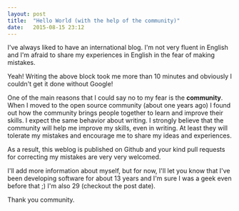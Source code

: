 ```yaml
---
layout: post
title:  "Hello World (with the help of the community)"
date:   2015-08-15 23:12
---
```

I've always liked to have an international blog. I'm not very fluent in English and I'm afraid to share my experiences in English in the fear of making mistakes. 

<!--more-->

Yeah! Writing the above block took me more than 10 minutes and obviously I couldn't get it done without Google!

One of the main reasons that I could say no to my fear is the **community**. When I moved to the open source community (about one years ago) I found out how the community brings people together to learn and improve their skills. I expect the same behavior about writing. I strongly believe that the community will help me improve my skills, even in writing. At least they will tolerate my mistakes and encourage me to share my ideas and experiences.

As a result, this weblog is published on Github and your kind pull requests for correcting my mistakes are very very welcomed.

I'll add more information about myself, but for now, I'll let you know that I've been developing software for about 13 years and I'm sure I was a geek even before that ;) I'm also 29 (checkout the post date).

Thank you community.
